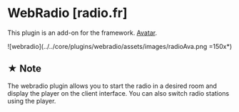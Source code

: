 # WebRadio [radio.fr]

This plugin is an add-on for the framework. [Avatar](https://github.com/Avatar-Home-Automation/A.V.A.T.A.R-Server).

![webradio](../../core/plugins/webradio/assets/images/radioAva.png =150x*)

## ★ Note
The webradio plugin allows you to start the radio in a desired room and display the player on the client interface. You can also switch radio stations using the player.

<br><br><br>